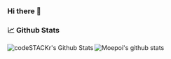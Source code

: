 ### Hi there 👋

### 📈 Github Stats

![Moepoi's github stats](https://bad-apple-github-readme.vercel.app/api?show_bg=1&username=Amit-Biderman) 
<img align="left" alt="codeSTACKr's Github Stats" src="https://github-readme-stats.vercel.app/api/top-langs/?username=amitbiderman&layout=compact" />  

